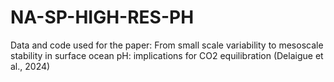 # NA-SP-HIGH-RES-PH
 Data and code used for the paper: From small scale variability to mesoscale stability in surface ocean pH: implications for CO2 equilibration (Delaigue et al., 2024)
